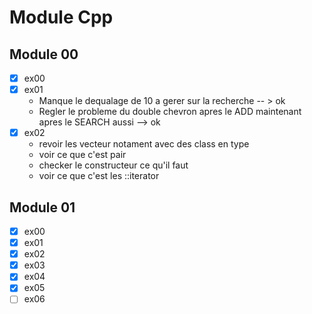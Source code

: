 # Module Cpp

## Module 00
- [x] ex00
- [x] ex01
   * Manque le dequalage de 10 a gerer sur la recherche -- > ok
   * Regler le probleme du double chevron apres le ADD maintenant apres le SEARCH aussi --> ok
- [x] ex02
    * revoir les vecteur notament avec des class en type
    * voir ce que c'est pair
    * checker le constructeur ce qu'il faut
    * voir ce que c'est les ::iterator

## Module 01
- [x] ex00
- [x] ex01
- [x] ex02
- [x] ex03
- [x] ex04
- [x] ex05
- [ ] ex06
